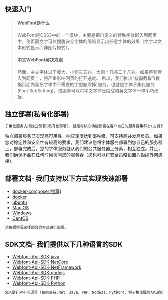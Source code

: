 ## 快速入门

> #### WebFont是什么
> WebFont是CSS3中的一个模块，主要是把自定义的特殊字体嵌入到网页中，使页面文字可以摆脱安全字体的限制显示出任意字体的效果（文字以文本形式显示而非图片模式）。
> #### 中文WebFont解决方案
> 然而，中文字体过于庞大，小则三五兆，大则十几兆二十几兆。如果整套嵌入到网页上，将严重影响网页的打开速度。
> 所以，我们推出“按需截取”(根据页面内容把字体中不需要的字型删除掉)服务，也就是字体子集化服务(Font SubSetting)，该服务可以将中文字体压缩成和英文字体一样小巧玲珑。

## 独立部署(私有化部署)
```sh
子集化服务支持独立部署(私有化部署)，就是将核心功能部署在客户自己的服务器集群上(支持负载均衡、支持K8S等)。

```

独立部署服务已实现高可用性，响应速度达到毫秒级，可支持高并发高负载。如果您对稳定性和安全性有较高的要求，我们建议您将字体服务部署到您自己的服务器上，部署完成后，您的字体服务就从我们的公共服务器上分离，相互独立。并且，我们确保不会在任何时候访问您的服务器（您也可以将安全策略设置为拒绝外网连接）。


## 部署文档- 我们支持以下方式实现快速部署


- [docker-composer(推荐)](docker-compose.md "docker-composer")
- [docker](docker.md "docker")
- [ubuntu](ubuntu.md "ubuntu")
- [Mac OS](macos.md "Mac OS")
- [Windows](windows.md "Mac OS")
- [CentOS](centos.md "CentOS")
  
```sh
请根据情况选择适合的方式进行部署。
```
## SDK文档- 我们提供以下几种语言的SDK

- [Webfont-Api-SDK-java](sdk-java.md "Java")
- [Webfont-Api-SDK-NetCore](sdk-netcore.md "NetCore")
- [Webfont-Api-SDK-NetFramework](sdk-netframework.md "NetFramework")
- [Webfont-Api-SDK-nodejs](sdk-nodejs.md "NodeJs")
- [Webfont-Api-SDK-PHP](sdk-php.md "PHP")
- [Webfont-Api-SDK-Python](sdk-python.md "Python")
```sh
SDK是针对不同语言（目前支持.Net、Java、PHP、NodeJs、Python），将子集化服务API的调用方法打包封装，形成更方便用户调用的工具包，SDK的代码开源，用户可以直接将其加入自己的项目中。加入项目后，用户需要根据自身情况修改源码中的存储方法，使API返回的字体文件能够保存在用户自己的存储空间里)。
```
